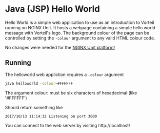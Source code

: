 # Java (JSP) Hello World

Hello World is a simple web application to use as an introduction to Vorteil running on NGINX Unit. It hosts a webpage containing a simple hello world message with Vorteil's logo. The background colour of the page can be controlled by setting the `-colour` argument to any valid HTML colour code.

No changes were needed for the [NGINX Unit platform!](https://unit.nginx.org/)

## Running

The helloworld web appliction requires a `-colour` argument

```sh
java helloworld -colour=#FFFFFF
```

The argument colour: must be six characters of hexadecimal (like '#FFFFFF')

Should return something like

```
2017/10/13 11:14:32 Listening on port 3000
```

You can connect to the web server by visiting http://localhost/

